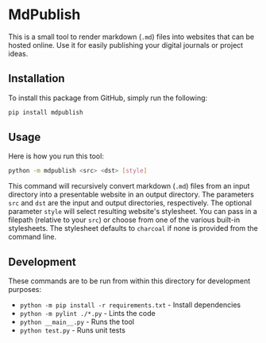 # MdPublish
This is a small tool to render markdown (`.md`) files into websites that can be hosted online.
Use it for easily publishing your digital journals or project ideas.

## Installation
To install this package from GitHub, simply run the following:
```bash
pip install mdpublish
```

## Usage
Here is how you run this tool:
```bash
python -m mdpublish <src> <dst> [style]
```
This command will recursively convert markdown (`.md`) files from an input directory into a presentable website in an output directory.
The parameters `src` and `dst` are the input and output directories, respectively.
The optional parameter `style` will select resulting website's stylesheet.
You can pass in a filepath (relative to your `src`) or choose from one of the various built-in stylesheets.
The stylesheet defaults to `charcoal` if none is provided from the command line.

## Development
These commands are to be run from within this directory for development purposes:
- `python -m pip install -r requirements.txt` - Install dependencies
- `python -m pylint ./*.py` - Lints the code
- `python __main__.py` - Runs the tool
- `python test.py` - Runs unit tests

